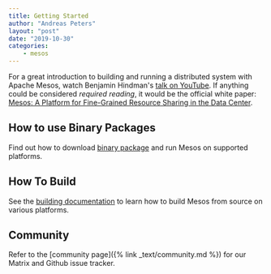```yaml
---
title: Getting Started
author: "Andreas Peters"
layout: "post"
date: "2019-10-30"
categories:
    - mesos
---
```


<p>For a great introduction to building and running a distributed system with Apache Mesos, watch Benjamin Hindman's <a href="https://www.youtube.com/watch?v=hTcZGODnyf0">talk on YouTube</a>. If anything could be considered <i>required reading</i>, it would be the official white paper: <a href="https://people.eecs.berkeley.edu/~alig/papers/mesos.pdf">Mesos: A Platform for Fine-Grained Resource Sharing in the Data Center</a>.</p>

## How to use Binary Packages

Find out how to download [binary package](https://aventer-ug.github.io/mesos-docs/binary-packages.html) and run Mesos on supported platforms.

## How To Build

See the [building documentation](https://aventer-ug.github.io/mesos-docs/building.html) to learn how to build Mesos from source on various platforms.

## Community
Refer to the [community page]({% link _text/community.md %}) for our Matrix and Github issue tracker.

